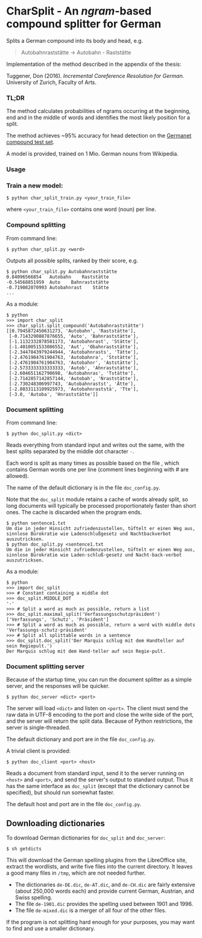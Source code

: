 # CharSplit - An *ngram*-based compound splitter for German

Splits a German compound into its body and head, e.g.
> Autobahnraststätte -> Autobahn - Raststätte

Implementation of the method described in the appendix of the thesis:

Tuggener, Don (2016). *Incremental Coreference Resolution for German.* University of Zurich, Faculty of Arts.

### TL;DR
The method calculates probabilities of ngrams occurring at the beginning, end and in the middle of words and identifies the most likely position for a split.

The method achieves ~95% accuracy for head detection on the [Germanet compound test set](http://www.sfs.uni-tuebingen.de/lsd/compounds.shtml).

A model is provided, trained on 1 Mio. German nouns from Wikipedia.

### Usage 
### Train a new model:
```
$ python char_split_train.py <your_train_file>
```
where `<your_train_file>` contains one word (noun) per line.

### Compound splitting

From command line:
```
$ python char_split.py <word>
```
Outputs all possible splits, ranked by their score, e.g.
```
$ python char_split.py Autobahnraststätte
0.84096566854	Autobahn	Raststätte
-0.54568851959	Auto	Bahnraststätte
-0.719082070993	Autobahnrast	Stätte
...
```


As a module:
```
$ python
>>> import char_split
>>> char_split.split_compound('Autobahnraststätte')
[[0.7945872450631273, 'Autobahn', 'Raststätte'],
 [-0.7143290887876655, 'Auto', 'Bahnraststätte'],  
 [-1.1132332878581173, 'Autobahnrast', 'Stätte'],  
 [-1.4010051533086552, 'Aut', 'Obahnraststätte'],  
 [-2.3447843979244944, 'Autobahnrasts', 'Tätte'],  
 [-2.4761904761904763, 'Autobahnra', 'Ststätte'],  
 [-2.4761904761904763, 'Autobahnr', 'Aststätte'],  
 [-2.5733333333333333, 'Autob', 'Ahnraststätte'],  
 [-2.604651162790698, 'Autobahnras', 'Tstätte'],  
 [-2.7142857142857144, 'Autobah', 'Nraststätte'],  
 [-2.730248306997743, 'Autobahnrastst', 'Ätte'],  
 [-2.8033113109925973, 'Autobahnraststä', 'Tte'],  
 [-3.0, 'Autoba', 'Hnraststätte']]
```

### Document splitting

From command line:
```
$ python doc_split.py <dict>
```
Reads everything from standard input
and writes out the same, with the best splits
separated by the middle dot character `·`.

Each word is split as many times as possible based
on the file <dict>, which contains German words
one per line (comment lines beginning with # are allowed).

The name of the default dictionary is in the file `doc_config.py`.

Note that the `doc_split` module retains a cache of words already split,
so long documents will typically be processed proportionately faster
than short ones.
The cache is discarded when the program ends.
```
$ python sentence1.txt
Um die in jeder Hinsicht zufriedenzustellen, tüftelt er einen Weg aus,
sinnlose Bürokratie wie Ladenschlußgesetz und Nachtbackverbot auszutricksen.  
$ python doc_split.py <sentence1.txt  
Um die in jeder Hinsicht zufriedenzustellen, tüftelt er einen Weg aus,
sinnlose Bürokratie wie Laden·schluß·gesetz und Nacht·back·verbot auszutricksen.  
```

As a module:
```
$ python
>>> import doc_split
>>> # Constant containing a middle dot
>>> doc_split.MIDDLE_DOT
'·'
>>> # Split a word as much as possible, return a list
>>> doc_split.maximal_split('Verfassungsschutzpräsident')
['Verfassungs', 'Schutz', 'Präsident']
>>> # Split a word as much as possible, return a word with middle dots
'Verfassungs·schutz·präsident'
>>> # Split all splittable words in a sentence
>>> doc_split.doc_split('Der Marquis schlug mit dem Handteller auf sein Regiepult.')
Der Marquis schlug mit dem Hand·teller auf sein Regie·pult.
```
### Document splitting server

Because of the startup time, you can run the document splitter
as a simple server, and the responses will be quicker.
```
$ python doc_server <dict> <port>
```
The server will load `<dict>` and listen on `<port>`.
The client must
send the raw data in UTF-8 encoding to the port
and close the write side of the port, and the
server will return the split data.
Because of Python restrictions, the server is single-threaded.

The default dictionary and port are in the file `doc_config.py`.

A trivial client is provided:
```
$ python doc_client <port> <host>
```
Reads a document from standard input,
send it to the server running on `<host>` and `<port>`,
and send the server's output to standard output.
Thus it has the same interface as `doc_split`
(except that the dictionary cannot be specified),
but should run somewhat faster.

The default host and port are in the file `doc_config.py`.

## Downloading dictionaries
To download German dictionaries for `doc_split` and `doc_server`:
```
$ sh getdicts
```
This will download the German spelling plugins from the LibreOffice site,
extract the wordlists, and write five files into the current directory.
It leaves a good many files in `/tmp`, which are not needed further.
  * The dictionaries `de-DE.dic`, `de-AT.dic`, and `de-CH.dic` are
    fairly extensive (about 250,000 words each)
    and provide current German, Austrian, and Swiss spelling.
  * The file `de-1901.dic` provides the spelling used between 1901 and 1996.
  * The file `de-mixed.dic` is a merger of all four of the other files.

If the program is not splitting hard enough for your purposes,
you may want to find and use a smaller dictionary.
